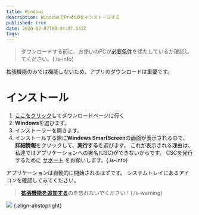 ```yaml
---
title: Windows
description: WindowsでPreMiDをインストールする
published: true
date: 2020-02-07T00:44:57.532Z
tags:
---
```


> ダウンロードする前に、お使いのPCが[必要条件](/install/requirements)を満たしているか確認してください。{.is-info}

拡張機能のみでは機能しないため、アプリのダウンロードは重要です。

# インストール
1. [ここをクリック](https://premid.app/downloads)してダウンロードページに行く
2. **Windows**を選びます。
3. インストーラーを開きます。
4. インストールする際に**Windows SmartScreen**の画面が表示されるので、 **詳細情報**をクリックして、**実行する**を選びます。 これが表示される理由は、私達ではアプリケーションへの署名(CSC)ができないからです。 CSCを発行するために [サポート](https://www.patreon.com/Timeraa) をお願いします。{.is-info}

アプリケーションは自動的に開始されるはずです。 システムトレイにあるアイコンを確認してみてください。

> [**拡張機能を追加する**](/install)のを忘れないでください！{.is-warning}

![](https://a.icons8.com/djxbtnYm/GBjHDS/svg.svg) {.align-abstopright}